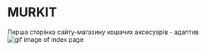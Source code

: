 # MURKIT
Перша сторінка сайту-магазину кошачих аксесуарів - адаптив
![gif image of index page](https://github.com/NataTimos/MURKIT/row/master/images/Mutkit_index.gif)
